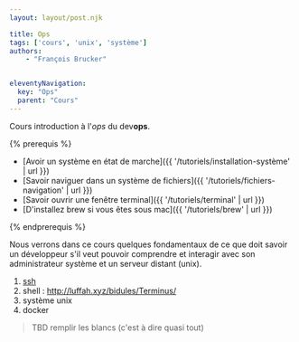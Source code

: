 ```yaml
---
layout: layout/post.njk

title: Ops
tags: ['cours', 'unix', 'système']
authors:
    - "François Brucker"


eleventyNavigation:
  key: "Ops"
  parent: "Cours"
---
```


<!-- début résumé -->

Cours introduction à l'*ops* du dev**ops**.

<!-- fin résumé -->
{% prerequis %}

* [Avoir un système en état de marche]({{ '/tutoriels/installation-système' | url }})
* [Savoir naviguer dans un système de fichiers]({{ '/tutoriels/fichiers-navigation' | url }})
* [Savoir ouvrir une fenêtre terminal]({{ '/tutoriels/terminal'  | url }})
* [D'installez brew si vous êtes sous mac]({{ '/tutoriels/brew'  | url }})

{% endprerequis %}

Nous verrons dans ce cours quelques fondamentaux de ce que doit savoir un développeur s'il veut pouvoir comprendre et interagir avec son administrateur système et un serveur distant (unix).

1. [ssh](./ssh)
2. shell : <http://luffah.xyz/bidules/Terminus/>
3. système unix
4. docker

> TBD remplir les blancs (c'est à dire quasi tout)
